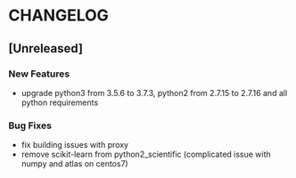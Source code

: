 # CHANGELOG


## [Unreleased]

### New Features
- upgrade python3 from 3.5.6 to 3.7.3, python2 from 2.7.15 to 2.7.16 and all python requirements


### Bug Fixes
- fix building issues with proxy
- remove scikit-learn from python2_scientific (complicated issue with numpy and atlas on centos7)





